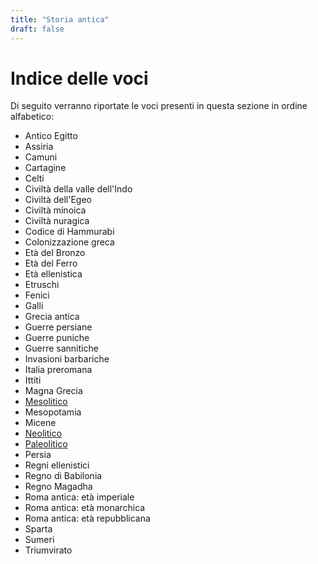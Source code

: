 ```yaml
---
title: "Storia antica"
draft: false
---
```


# Indice delle voci

Di seguito verranno riportate le voci presenti in questa sezione in ordine alfabetico:

* Antico Egitto
* Assiria
* Camuni
* Cartagine
* Celti
* Civiltà della valle dell'Indo
* Civiltà dell'Egeo
* Civiltà minoica
* Civiltà nuragica
* Codice di Hammurabi
* Colonizzazione greca
* Età del Bronzo
* Età del Ferro
* Età ellenistica
* Etruschi
* Fenici
* Galli
* Grecia antica
* Guerre persiane
* Guerre puniche
* Guerre sannitiche
* Invasioni barbariche
* Italia preromana
* Ittiti
* Magna Grecia
* [Mesolitico](Mesolitico.md)
* Mesopotamia
* Micene
* [Neolitico](Neolitico.md)
* [Paleolitico](Paleolitico.md)
* Persia
* Regni ellenistici
* Regno di Babilonia
* Regno Magadha
* Roma antica: età imperiale
* Roma antica: età monarchica
* Roma antica: età repubblicana
* Sparta
* Sumeri
* Triumvirato